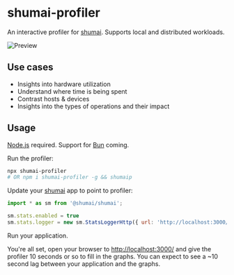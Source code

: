 # shumai-profiler

An interactive profiler for [shumai](https://github.com/facebookresearch/shumai).
Supports local and distributed workloads.

![Preview](./docs/preview.gif)


## Use cases

* Insights into hardware utilization
* Understand where time is being spent
* Contrast hosts & devices
* Insights into the types of operations and their impact


## Usage

[Node.js](https://nodejs.org/en/) required. Support for [Bun](https://bun.sh/) coming.

Run the profiler:

```bash
npx shumai-profiler
# OR npm i shumai-profiler -g && shumaip
```

Update your [shumai](https://github.com/facebookresearch/shumai) app
to point to profiler:

```javascript
import * as sm from '@shumai/shumai';

sm.stats.enabled = true
sm.stats.logger = new sm.StatsLoggerHttp({ url: 'http://localhost:3000/logger' })
```

Run your application.

You're all set, open your browser to [http://localhost:3000/](http://localhost:3000/)
and give the profiler 10 seconds or so to fill in the graphs. You can
expect to see a ~10 second lag between your application and the graphs.
